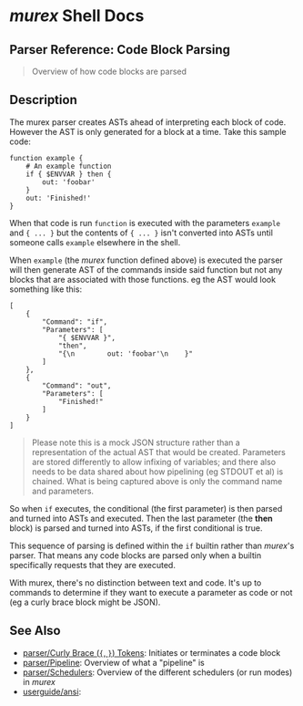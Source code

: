 # _murex_ Shell Docs

## Parser Reference: Code Block Parsing

> Overview of how code blocks are parsed

## Description

The murex parser creates ASTs ahead of interpreting each block of code. However
the AST is only generated for a block at a time. Take this sample code:

    function example {
        # An example function
        if { $ENVVAR } then {
            out: 'foobar'
        }
        out: 'Finished!'
    }
    
When that code is run `function` is executed with the parameters `example` and
`{ ... }` but the contents of `{ ... }` isn't converted into ASTs until someone
calls `example` elsewhere in the shell.

When `example` (the _murex_ function defined above) is executed the parser will
then generate AST of the commands inside said function but not any blocks that
are associated with those functions. eg the AST would look something like this:

    [
        {
            "Command": "if",
            "Parameters": [
                "{ $ENVVAR }",
                "then",
                "{\n        out: 'foobar'\n    }"
            ]
        },
        {
            "Command": "out",
            "Parameters": [
                "Finished!"
            ]
        }
    ]
    
> Please note this is a mock JSON structure rather than a representation of the
> actual AST that would be created. Parameters are stored differently to allow
> infixing of variables; and there also needs to be data shared about how
> pipelining (eg STDOUT et al) is chained. What is being captured above is only
> the command name and parameters.

So when `if` executes, the conditional (the first parameter) is then parsed and
turned into ASTs and executed. Then the last parameter (the **then** block) is
parsed and turned into ASTs, if the first conditional is true.

This sequence of parsing is defined within the `if` builtin rather than
_murex_'s parser. That means any code blocks are parsed only when a builtin
specifically requests that they are executed.

With murex, there's no distinction between text and code. It's up to commands
to determine if they want to execute a parameter as code or not (eg a curly
brace block might be JSON).



## See Also

* [parser/Curly Brace (`{`, `}`) Tokens](../parser/curly-brace.md):
  Initiates or terminates a code block
* [parser/Pipeline](../parser/pipeline.md):
  Overview of what a "pipeline" is
* [parser/Schedulers](../parser/schedulers.md):
  Overview of the different schedulers (or run modes) in _murex_
* [userguide/ansi](../userguide/ansi.md):
  
